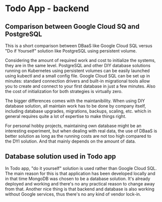 # Todo App - backend

## Comparison between Google Cloud SQ and PostgreSQL

This is a short comparison between DBaaS like Google Cloud SQL versus "Do if
Yourself" solution like PostgreSQL using persistent volume.

Considering the amount of required work and cost to initialize the systems, they
are in the same level. PostgreSQL and other DIY database solutions running on
Kubernetes using persistent volumes can be easily launched using kubectl and a
small config file. Google Cloud SQL can be set up in minutes: standard
connection drivers and built-in migrational tools allow you to create and
connect to your first database in just a few minutes. Also the cost of
initialization for both strategies is virtually zero.

The bigger differences comes with the maintanibility. When using DIY database
solution, all maintain work has to be done by company itself, including database
upgrades, migrations, backups, scaling, etc. which in general requires quite a
lot of expertise to make things right.

For personal hobby projects, maintaining own database might be an interesting
experiment, but when dealing with real data, the use of DBaaS is better solution
as long as the running costs are not too high compared to the DYI solution. And
that mainly depends on the amount of data.

## Database solution used in Todo app

In Todo app, "do it yourself" solution is used rather than Google Cloud SQL. The
main reason for this is that application has been developed locally and in that
time MongoDB was chosen to be a database solution. It's already deployed and
working and there's no any practical reason to change away from that. Another
nice thing is that backend and database is also working without Google services,
thus there's no any kind of vendor lock-in.
